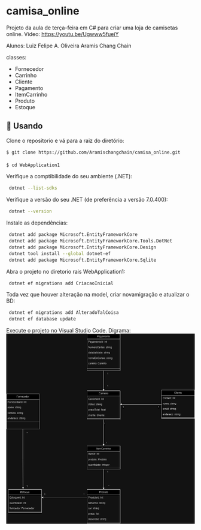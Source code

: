 # camisa_online

Projeto da aula de terça-feira em C# para criar uma loja de camisetas online.
Video: https://youtu.be/Ugwww5fueiY

Alunos:
Luiz Felipe A. Oliveira
Aramis Chang Chain

classes:

- Fornecedor
- Carrinho
- Cliente
- Pagamento
- ItemCarrinho
- Produto
- Estoque

## 🏁 Usando

Clone o repositorio e vá para a raiz do diretório:

```bash
$ git clone https://github.com/Aramischangchain/camisa_online.git

$ cd WebApplication1
```

Verifique a comptibilidade do seu ambiente (.NET):

```bash
 dotnet --list-sdks
```

Verifique a versão do seu .NET (de preferência a versão 7.0.400):

```bash
 dotnet --version
```

Instale as dependências:

```bash
 dotnet add package Microsoft.EntityFrameworkCore
 dotnet add package Microsoft.EntityFrameworkCore.Tools.DotNet
 dotnet add package Microsoft.EntityFrameworkCore.Design
 dotnet tool install --global dotnet-ef
 dotnet add package Microsoft.EntityFrameworkCore.Sqlite
```

Abra o projeto no diretorio rais WebApplication1:

```bash
 dotnet ef migrations add CriacaoInicial
```

Toda vez que houver alteração na model, criar novamigração e atualizar o BD:

```bash
 dotnet ef migrations add AlteradoTalCoisa
 dotnet ef database update
```

Execute o projeto no Visual Studio Code.
Digrama:
<a href="https://github.com/Aramischangchain/camisa_online">
<img src="imagem drawio/diagrama.png" alt="diagrama de classes" width="1500" heigh="1500">
</a>

